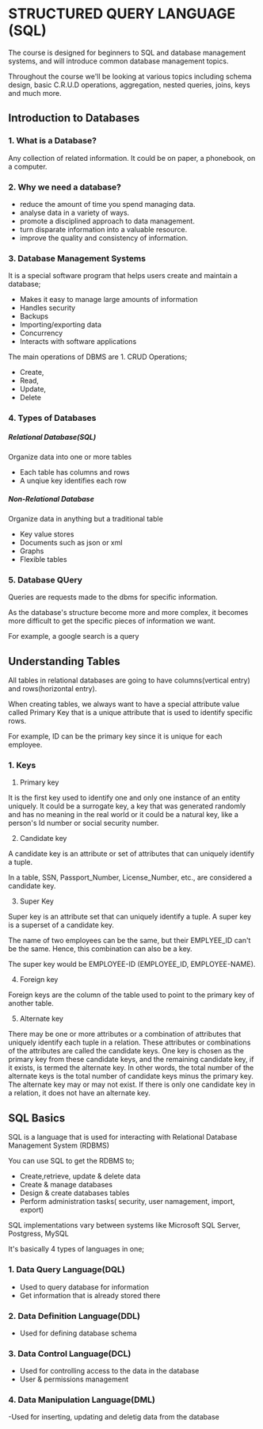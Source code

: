 # STRUCTURED QUERY LANGUAGE (SQL)
The course is designed for beginners to SQL and database management systems, and will introduce common database management topics.

Throughout the course we'll be looking at various topics including schema design, basic C.R.U.D operations, aggregation, nested queries, joins, keys and much more.

## Introduction to Databases
### 1. What is a Database?

Any collection of related information. It could be on paper, a phonebook, on a computer.

### 2. Why we need a database?
- reduce the amount of time you spend managing data.
- analyse data in a variety of ways.
- promote a disciplined approach to data management.
- turn disparate information into a valuable resource.
- improve the quality and consistency of information.

### 3. Database Management Systems

It is a special software program that helps users create and maintain a database;
- Makes it easy to manage large amounts of information
- Handles security
- Backups
- Importing/exporting data
- Concurrency
- Interacts with software applications

The main operations of DBMS are
    1. CRUD Operations; 
- Create, 
- Read, 
- Update, 
- Delete

### 4. Types of Databases
##### Relational Database(SQL)

Organize data into one or more tables
- Each table has columns and rows
- A unqiue key identifies each row

##### Non-Relational Database

Organize data in anything but a traditional table
- Key value stores
- Documents such as json or xml
- Graphs
- Flexible tables

### 5. Database QUery

Queries are requests made to the dbms for specific information.

As the database's structure become more and more complex, it becomes more difficult to get the specific pieces of information we want.

For example, a google search is a query

## Understanding Tables

All tables in relational databases are going to have columns(vertical entry) and rows(horizontal entry).

When creating tables, we always want to have a special attribute value called Primary Key that is a unique attribute that is used to identify specific rows.

For example,  ID can be the primary key since it is unique for each employee.

### 1. Keys
1. Primary key 

It is the first key used to identify one and only one instance of an entity uniquely. It could be a surrogate key, a key that was generated randomly and has no meaning in the real world or it could be a natural key, like a person's Id number or social security number.

2. Candidate key

A candidate key is an attribute or set of attributes that can uniquely identify a tuple.

In a table, SSN, Passport_Number, License_Number, etc., are considered a candidate key.

3. Super Key

Super key is an attribute set that can uniquely identify a tuple. A super key is a superset of a candidate key.

The name of two employees can be the same, but their EMPLYEE_ID can't be the same. Hence, this combination can also be a key.

The super key would be EMPLOYEE-ID (EMPLOYEE_ID, EMPLOYEE-NAME).

4. Foreign key

Foreign keys are the column of the table used to point to the primary key of another table.

5. Alternate key

There may be one or more attributes or a combination of attributes that uniquely identify each tuple in a relation. These attributes or combinations of the attributes are called the candidate keys. One key is chosen as the primary key from these candidate keys, and the remaining candidate key, if it exists, is termed the alternate key. In other words, the total number of the alternate keys is the total number of candidate keys minus the primary key. The alternate key may or may not exist. If there is only one candidate key in a relation, it does not have an alternate key.

## SQL Basics

SQL is a language that is used for interacting with Relational Database Management System (RDBMS)

You can use SQL to get the RDBMS to;
- Create,retrieve, update & delete data
- Create & manage databases
- Design & create databases tables
- Perform administration tasks( security, user namagement, import, export)

SQL implementations vary between systems like Microsoft SQL Server, Postgress, MySQL

It's basically 4 types of languages in one;

### 1. Data Query Language(DQL)
- Used to query database for information
- Get information that is already stored there

### 2. Data Definition Language(DDL)
- Used for defining database schema

### 3. Data Control Language(DCL)
- Used for controlling access to the data in the database
- User & permissions management

### 4. Data Manipulation Language(DML)
-Used for inserting, updating and deletig data from the database
